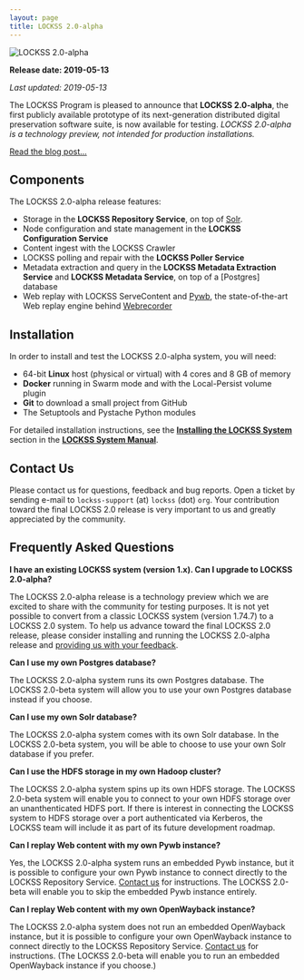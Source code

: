 ```yaml
---
layout: page
title: LOCKSS 2.0-alpha
---
```


![LOCKSS 2.0-alpha](/images/lockss-2.0-alpha_200.png)

**Release date: 2019-05-13**

*Last updated: 2019-05-13*

The LOCKSS Program is pleased to announce that **LOCKSS 2.0-alpha**, the first publicly available prototype of its next-generation distributed digital preservation software suite, is now available for testing. *LOCKSS 2.0-alpha is a technology preview, not intended for production installations.*

[Read the blog post...](https://www.lockss.org/blog/lockss-20-alpha-available-testing)

## Components

The LOCKSS 2.0-alpha release features:

*   Storage in the **LOCKSS Repository Service**, on top of [Solr](https://lucene.apache.org/solr/).
*   Node configuration and state management in the **LOCKSS Configuration Service**
*   Content ingest with the LOCKSS Crawler
*   LOCKSS polling and repair with the **LOCKSS Poller Service**
*   Metadata extraction and query in the **LOCKSS Metadata Extraction Service** and **LOCKSS Metadata Service**, on top of a [Postgres] database
*   Web replay with LOCKSS ServeContent and [Pywb](https://github.com/webrecorder/pywb), the state-of-the-art Web replay engine behind [Webrecorder](https://webrecorder.io/)

## Installation

In order to install and test the LOCKSS 2.0-alpha system, you will need:

- 64-bit **Linux** host (physical or virtual) with 4 cores and 8 GB of memory
- **Docker** running in Swarm mode and with the Local-Persist volume plugin
- **Git** to download a small project from GitHub
- The Setuptools and Pystache Python modules

For detailed installation instructions, see the [**Installing the LOCKSS System**](../manual/installing) section in the [**LOCKSS System Manual**](../manual).

## Contact Us

Please contact us for questions, feedback and bug reports. Open a ticket by sending e-mail to `lockss-support` (at) `lockss` (dot) `org`. Your contribution toward the final LOCKSS 2.0 release is very important to us and greatly appreciated by the community.

## Frequently Asked Questions

**I have an existing LOCKSS system (version 1.x). Can I upgrade to LOCKSS 2.0-alpha?**

The LOCKSS 2.0-alpha release is a technology preview which we are excited to share with the community for testing purposes. It is not yet possible to convert from a classic LOCKSS system (version 1.74.7) to a LOCKSS 2.0 system. To help us advance toward the final LOCKSS 2.0 release, please consider installing and running the LOCKSS 2.0-alpha release and [providing us with your feedback](#contact-us).

**Can I use my own Postgres database?**

The LOCKSS 2.0-alpha system runs its own Postgres database. The LOCKSS 2.0-beta system will allow you to use your own Postgres database instead if you choose.

**Can I use my own Solr database?**

The LOCKSS 2.0-alpha system comes with its own Solr database. In the LOCKSS 2.0-beta system, you will be able to choose to use your own Solr database if you prefer.

**Can I use the HDFS storage in my own Hadoop cluster?**

The LOCKSS 2.0-alpha system spins up its own HDFS storage. The LOCKSS 2.0-beta system will enable you to connect to your own HDFS storage over an unanthenticated HDFS port. If there is interest in connecting the LOCKSS system to HDFS storage over a port authenticated via Kerberos, the LOCKSS team will include it as part of its future development roadmap.

**Can I replay Web content with my own Pywb instance?**

Yes, the LOCKSS 2.0-alpha system runs an embedded Pywb instance, but it is possible to configure your own Pywb instance to connect directly to the LOCKSS Repository Service. [Contact us](#contact-us) for instructions. The LOCKSS 2.0-beta will enable you to skip the embedded Pywb instance entirely.

**Can I replay Web content with my own OpenWayback instance?**

The LOCKSS 2.0-alpha system does not run an embedded OpenWayback instance, but it is possible to configure your own OpenWayback instance to connect directly to the LOCKSS Repository Service. [Contact us](#contact-us) for instructions. (The LOCKSS 2.0-beta will enable you to run an embedded OpenWayback instance if you choose.)
